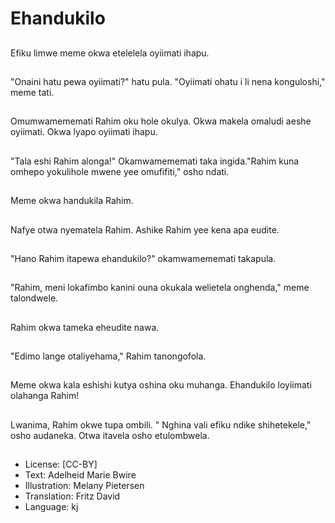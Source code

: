 # Ehandukilo

##
Efiku limwe meme okwa etelelela oyiimati ihapu.

##
"Onaini hatu pewa oyiimati?" hatu pula. "Oyiimati ohatu i li nena konguloshi," meme tati.

##
Omumwamememati Rahim oku hole okulya. Okwa makela omaludi aeshe oyiimati. Okwa lyapo oyiimati ihapu.

##
"Tala eshi Rahim alonga!" Okamwamememati taka ingida."Rahim kuna omhepo yokulihole mwene yee omufifiti," osho ndati.

##
Meme okwa handukila Rahim.

##
Nafye otwa nyematela Rahim. Ashike Rahim yee kena apa eudite.

##
"Hano Rahim itapewa ehandukilo?" okamwamememati takapula.

##
"Rahim, meni lokafimbo kanini ouna okukala welietela onghenda," meme talondwele.

##
Rahim okwa tameka eheudite nawa.

##
"Edimo lange otaliyehama," Rahim tanongofola.

##
Meme okwa kala eshishi kutya oshina oku muhanga. Ehandukilo loyiimati olahanga Rahim!

##
Lwanima, Rahim okwe tupa ombili. " Nghina vali efiku ndike shihetekele," osho audaneka. Otwa itavela osho etulombwela.

##
* License: [CC-BY]
* Text: Adelheid Marie Bwire
* Illustration: Melany Pietersen
* Translation: Fritz David
* Language: kj
